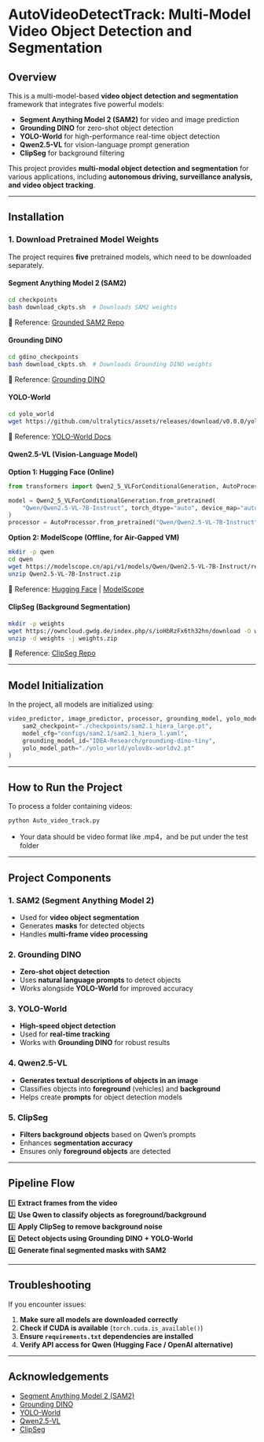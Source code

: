 # **AutoVideoDetectTrack: Multi-Model Video Object Detection and Segmentation**

## **Overview**
This is a multi-model-based **video object detection and segmentation** framework that integrates five powerful models:
- **Segment Anything Model 2 (SAM2)** for video and image prediction
- **Grounding DINO** for zero-shot object detection
- **YOLO-World** for high-performance real-time object detection
- **Qwen2.5-VL** for vision-language prompt generation
- **ClipSeg** for background filtering

This project provides **multi-modal object detection and segmentation** for various applications, including **autonomous driving, surveillance analysis, and video object tracking**.

---

## **Installation**
### **1. Download Pretrained Model Weights**
The project requires **five** pretrained models, which need to be downloaded separately.

#### **Segment Anything Model 2 (SAM2)**
```bash
cd checkpoints
bash download_ckpts.sh  # Downloads SAM2 weights
```
📌 Reference: [Grounded SAM2 Repo](https://github.com/IDEA-Research/Grounded-SAM-2?tab=readme-ov-file)

#### **Grounding DINO**
```bash
cd gdino_checkpoints
bash download_ckpts.sh  # Downloads Grounding DINO weights
```
📌 Reference: [Grounding DINO](https://github.com/IDEA-Research/Grounded-SAM-2?tab=readme-ov-file)

#### **YOLO-World**
```bash
cd yolo_world
wget https://github.com/ultralytics/assets/releases/download/v0.0.0/yolov8x-worldv2.pt
```
📌 Reference: [YOLO-World Docs](https://docs.ultralytics.com/zh/models/yolo-world/#train-usage)

#### **Qwen2.5-VL (Vision-Language Model)**
**Option 1: Hugging Face (Online)**
```python
from transformers import Qwen2_5_VLForConditionalGeneration, AutoProcessor

model = Qwen2_5_VLForConditionalGeneration.from_pretrained(
    "Qwen/Qwen2.5-VL-7B-Instruct", torch_dtype="auto", device_map="auto"
)
processor = AutoProcessor.from_pretrained("Qwen/Qwen2.5-VL-7B-Instruct")
```
**Option 2: ModelScope (Offline, for Air-Gapped VM)**
```bash
mkdir -p qwen
cd qwen
wget https://modelscope.cn/api/v1/models/Qwen/Qwen2.5-VL-7B-Instruct/repo?Revision=master -O Qwen2.5-VL-7B-Instruct.zip
unzip Qwen2.5-VL-7B-Instruct.zip
```
📌 Reference: [Hugging Face](https://huggingface.co/Qwen/Qwen2.5-VL-7B-Instruct) | [ModelScope](https://modelscope.cn/models/Qwen/Qwen2.5-VL-7B-Instruct/summary)

#### **ClipSeg (Background Segmentation)**
```bash
mkdir -p weights
wget https://owncloud.gwdg.de/index.php/s/ioHbRzFx6th32hn/download -O weights.zip
unzip -d weights -j weights.zip
```
📌 Reference: [ClipSeg Repo](https://github.com/timojl/clipseg/tree/master)

---

## **Model Initialization**
In the project, all models are initialized using:

```python
video_predictor, image_predictor, processor, grounding_model, yolo_model, device, qwen_processor, qwen_tokenizer, qwen_model, clipseg_model = initialize_models(
    sam2_checkpoint="./checkpoints/sam2.1_hiera_large.pt",
    model_cfg="configs/sam2.1/sam2.1_hiera_l.yaml",
    grounding_model_id="IDEA-Research/grounding-dino-tiny",
    yolo_model_path="./yolo_world/yolov8x-worldv2.pt"
)
```
---

## **How to Run the Project**

To process a folder containing videos:
```bash
python Auto_video_track.py
```
- Your data should be video format like .mp4，and be put under the test folder

---

## **Project Components**
### **1. SAM2 (Segment Anything Model 2)**
- Used for **video object segmentation**
- Generates **masks** for detected objects
- Handles **multi-frame video processing**

### **2. Grounding DINO**
- **Zero-shot object detection**
- Uses **natural language prompts** to detect objects
- Works alongside **YOLO-World** for improved accuracy

### **3. YOLO-World**
- **High-speed object detection**
- Used for **real-time tracking**
- Works with **Grounding DINO** for robust results

### **4. Qwen2.5-VL**
- **Generates textual descriptions of objects in an image**
- Classifies objects into **foreground** (vehicles) and **background**
- Helps create **prompts** for object detection models

### **5. ClipSeg**
- **Filters background objects** based on Qwen’s prompts
- Enhances **segmentation accuracy**
- Ensures only **foreground objects** are detected

---

## **Pipeline Flow**
1️⃣ **Extract frames from the video**  
2️⃣ **Use Qwen to classify objects as foreground/background**  
3️⃣ **Apply ClipSeg to remove background noise**  
4️⃣ **Detect objects using Grounding DINO + YOLO-World**  
5️⃣ **Generate final segmented masks with SAM2**  

---

## **Troubleshooting**
If you encounter issues:
1. **Make sure all models are downloaded correctly**
2. **Check if CUDA is available** (`torch.cuda.is_available()`)
3. **Ensure `requirements.txt` dependencies are installed**
4. **Verify API access for Qwen (Hugging Face / OpenAI alternative)**

---

## **Acknowledgements**
- [Segment Anything Model 2 (SAM2)](https://github.com/IDEA-Research/Grounded-SAM-2)
- [Grounding DINO](https://github.com/IDEA-Research/Grounded-SAM-2?tab=readme-ov-file)
- [YOLO-World](https://docs.ultralytics.com/zh/models/yolo-world/#train-usage)
- [Qwen2.5-VL](https://huggingface.co/Qwen/Qwen2.5-VL-7B-Instruct)
- [ClipSeg](https://github.com/timojl/clipseg/tree/master)

